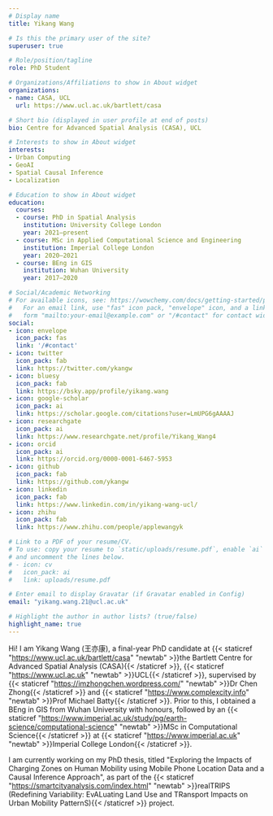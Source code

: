 ```yaml
---
# Display name
title: Yikang Wang

# Is this the primary user of the site?
superuser: true

# Role/position/tagline
role: PhD Student

# Organizations/Affiliations to show in About widget
organizations:
- name: CASA, UCL
  url: https://www.ucl.ac.uk/bartlett/casa

# Short bio (displayed in user profile at end of posts)
bio: Centre for Advanced Spatial Analysis (CASA), UCL

# Interests to show in About widget
interests:
- Urban Computing
- GeoAI
- Spatial Causal Inference
- Localization

# Education to show in About widget
education:
  courses:
  - course: PhD in Spatial Analysis
    institution: University College London
    year: 2021–present
  - course: MSc in Applied Computational Science and Engineering
    institution: Imperial College London
    year: 2020–2021
  - course: BEng in GIS
    institution: Wuhan University
    year: 2017–2020

# Social/Academic Networking
# For available icons, see: https://wowchemy.com/docs/getting-started/page-builder/#icons
#   For an email link, use "fas" icon pack, "envelope" icon, and a link in the
#   form "mailto:your-email@example.com" or "/#contact" for contact widget.
social:
- icon: envelope
  icon_pack: fas
  link: '/#contact'
- icon: twitter
  icon_pack: fab
  link: https://twitter.com/ykangw
- icon: bluesy
  icon_pack: fab
  link: https://bsky.app/profile/yikang.wang
- icon: google-scholar
  icon_pack: ai
  link: https://scholar.google.com/citations?user=LmUPG6gAAAAJ
- icon: researchgate
  icon_pack: ai
  link: https://www.researchgate.net/profile/Yikang_Wang4
- icon: orcid
  icon_pack: ai
  link: https://orcid.org/0000-0001-6467-5953
- icon: github
  icon_pack: fab
  link: https://github.com/ykangw
- icon: linkedin
  icon_pack: fab
  link: https://www.linkedin.com/in/yikang-wang-ucl/
- icon: zhihu
  icon_pack: fab
  link: https://www.zhihu.com/people/applewangyk

# Link to a PDF of your resume/CV.
# To use: copy your resume to `static/uploads/resume.pdf`, enable `ai` icons in `params.toml`, 
# and uncomment the lines below.
# - icon: cv
#   icon_pack: ai
#   link: uploads/resume.pdf

# Enter email to display Gravatar (if Gravatar enabled in Config)
email: "yikang.wang.21@ucl.ac.uk"

# Highlight the author in author lists? (true/false)
highlight_name: true
---
```


Hi! I am Yikang Wang (王亦康), a final-year PhD candidate at {{< staticref "https://www.ucl.ac.uk/bartlett/casa" "newtab" >}}the Bartlett Centre for Advanced Spatial Analysis (CASA){{< /staticref >}}, {{< staticref "https://www.ucl.ac.uk" "newtab" >}}UCL{{< /staticref >}}, supervised by {{< staticref "https://imzhongchen.wordpress.com/" "newtab" >}}Dr Chen Zhong{{< /staticref >}} and {{< staticref "https://www.complexcity.info" "newtab" >}}Prof Michael Batty{{< /staticref >}}. Prior to this, I obtained a BEng in GIS from Wuhan University with honours, followed by an {{< staticref "https://www.imperial.ac.uk/study/pg/earth-science/computational-science" "newtab" >}}MSc in Computational Science{{< /staticref >}} at {{< staticref "https://www.imperial.ac.uk" "newtab" >}}Imperial College London{{< /staticref >}}.

I am currently working on my PhD thesis, titled "Exploring the Impacts of Charging Zones on Human Mobility using Mobile Phone Location Data and a Causal Inference Approach", as part of the {{< staticref "https://smartcityanalysis.com/index.html" "newtab" >}}realTRIPS (Redefining Variability: EvALuating Land Use and TRansport Impacts on Urban Mobility PatternS){{< /staticref >}} project. 

<!-- {{< icon name="download" pack="fas" >}} Download my {{< staticref "uploads/demo_resume.pdf" "newtab" >}}resumé{{< /staticref >}}. -->
